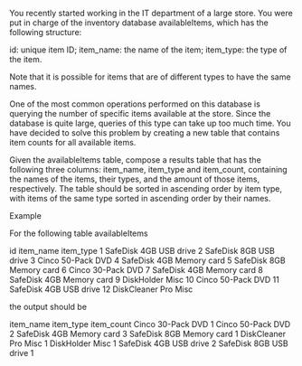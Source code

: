 You recently started working in the IT department of a large store. You were put in charge of the inventory database availableItems, which has the following structure:

id: unique item ID;
item_name: the name of the item;
item_type: the type of the item.

Note that it is possible for items that are of different types to have the same names.

One of the most common operations performed on this database is querying the number of specific items available at the store. Since the database is quite large, queries of this type can take up too much time. You have decided to solve this problem by creating a new table that contains item counts for all available items.

Given the availableItems table, compose a results table that has the following three columns: item_name, item_type and item_count, containing the names of the items, their types, and the amount of those items, respectively. The table should be sorted in ascending order by item type, with items of the same type sorted in ascending order by their names.

Example

For the following table availableItems

id	item_name	    item_type
1	SafeDisk 4GB	USB drive
2	SafeDisk 8GB	USB drive
3	Cinco 50-Pack	DVD
4	SafeDisk 4GB	Memory card
5	SafeDisk 8GB	Memory card
6	Cinco 30-Pack	DVD
7	SafeDisk 4GB	Memory card
8	SafeDisk 4GB	Memory card
9	DiskHolder	    Misc
10	Cinco 50-Pack	DVD
11	SafeDisk 4GB	USB drive
12	DiskCleaner     Pro	Misc


the output should be

item_name	    item_type	item_count
Cinco 30-Pack	DVD	        1
Cinco 50-Pack	DVD	        2
SafeDisk 4GB	Memory card	3
SafeDisk 8GB	Memory card	1
DiskCleaner     Pro	Misc	1
DiskHolder	    Misc	    1
SafeDisk 4GB	USB drive	2
SafeDisk 8GB	USB drive	1